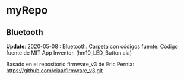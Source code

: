 # myRepo

## Bluetooth

**Update**: 2020-05-08 : Bluetooth. Carpeta con códigos fuente. Código fuente de MIT App Inventor. (hm10_LED_Button.aia)


Basado en el repositorio firmware_v3 de Eric Pernia: https://github.com/ciaa/firmware_v3.git
